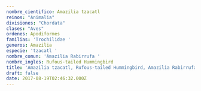 ```yaml
---
nombre_cientifico: Amazilia tzacatl
reinos: "Animalia"
divisiones: "Chordata"
clases: "Aves"
ordenes: Apodiformes
familias: 'Trochilidae '
generos: Amazilia
especie: 'tzacatl '
nombre_comun: 'Amazilia Rabirrufa '
nombre_ingles: Rufous-tailed Hummingbird
title: 'Amazilia tzacatl, Rufous-tailed Hummingbird, Amazilia Rabirrufa '
draft: false
date: 2017-08-19T02:46:32.000Z
---
```


